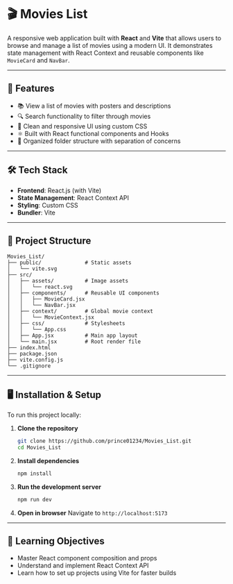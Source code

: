 
# 🎬 Movies List

A responsive web application built with **React** and **Vite** that allows users to browse and manage a list of movies using a modern UI. It demonstrates state management with React Context and reusable components like `MovieCard` and `NavBar`.

---

## 📌 Features

- 📚 View a list of movies with posters and descriptions
- 🔍 Search functionality to filter through movies
- 🎨 Clean and responsive UI using custom CSS
- ⚛️ Built with React functional components and Hooks
- 📁 Organized folder structure with separation of concerns

---


## 🛠️ Tech Stack

- **Frontend**: React.js (with Vite)
- **State Management**: React Context API
- **Styling**: Custom CSS
- **Bundler**: Vite

---

## 📁 Project Structure

```
Movies_List/
├── public/              # Static assets
│   └── vite.svg
├── src/
│   ├── assets/          # Image assets
│   │   └── react.svg
│   ├── components/      # Reusable UI components
│   │   ├── MovieCard.jsx
│   │   └── NavBar.jsx
│   ├── context/         # Global movie context
│   │   └── MovieContext.jsx
│   ├── css/             # Stylesheets
│   │   └── App.css
│   ├── App.jsx          # Main app layout
│   └── main.jsx         # Root render file
├── index.html
├── package.json
├── vite.config.js
└── .gitignore
```

---

## 🖥️ Installation & Setup

To run this project locally:

1. **Clone the repository**
   ```bash
   git clone https://github.com/prince01234/Movies_List.git
   cd Movies_List
   ```

2. **Install dependencies**
   ```bash
   npm install
   ```

3. **Run the development server**
   ```bash
   npm run dev
   ```

4. **Open in browser**
   Navigate to `http://localhost:5173`

---


## 🧠 Learning Objectives

- Master React component composition and props
- Understand and implement React Context API
- Learn how to set up projects using Vite for faster builds
